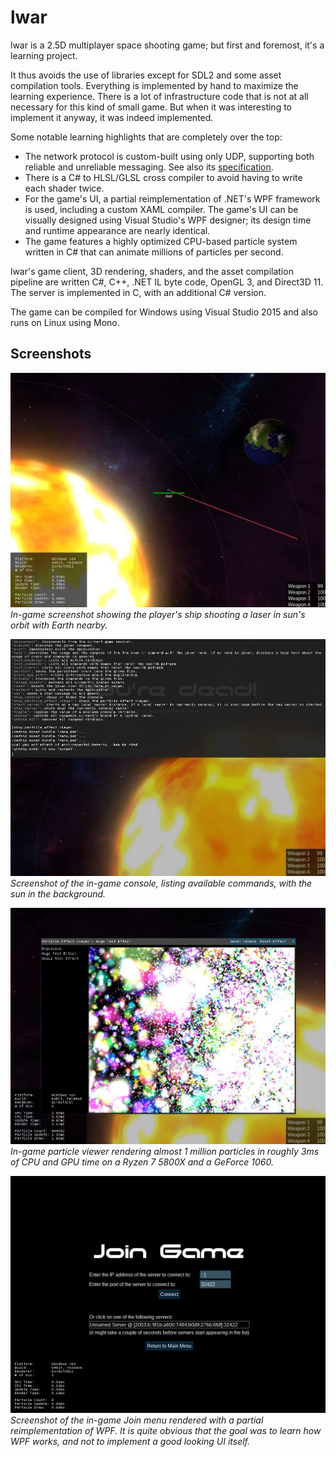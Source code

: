 # lwar

lwar is a 2.5D multiplayer space shooting game; but first and foremost, it's a learning project.

It thus avoids the use of libraries except for SDL2 and some asset compilation tools.
Everything is implemented by hand to maximize the learning experience.
There is a lot of infrastructure code that is not at all necessary for this kind of small game.
But when it was interesting to implement it anyway, it was indeed implemented.

Some notable learning highlights that are completely over the top:

- The network protocol is custom-built using only UDP, supporting both reliable and unreliable messaging. See also its [specification](/Documentation/network.txt).
- There is a C# to HLSL/GLSL cross compiler to avoid having to write each shader twice.
- For the game's UI, a partial reimplementation of .NET's WPF framework is used, including a custom XAML compiler.
  The game's UI can be visually designed using Visual Studio's WPF designer; its design time and runtime appearance are nearly identical.
- The game features a highly optimized CPU-based particle system written in C# that can animate millions of particles per second.

lwar's game client, 3D rendering, shaders, and the asset compilation pipeline are written C#, C++, .NET IL byte code, OpenGL 3, and Direct3D 11. The server is implemented in C, with an additional C# version.

The game can be compiled for Windows using Visual Studio 2015 and also runs on Linux using Mono.

## Screenshots

![lwar screenshot](screenshot-1.jpg)
_In-game screenshot showing the player's ship shooting a laser in sun's orbit with Earth nearby._

![lwar screenshot](screenshot-2.jpg)
_Screenshot of the in-game console, listing available commands, with the sun in the background._

![lwar screenshot](screenshot-3.jpg)
_In-game particle viewer rendering almost 1 million particles in roughly 3ms of CPU and GPU time on a Ryzen 7 5800X and a GeForce 1060._

![lwar screenshot](screenshot-4.jpg)
_Screenshot of the in-game Join menu rendered with a partial reimplementation of WPF. It is quite obvious that the goal was to learn how WPF works, and not to implement a good looking UI itself._
